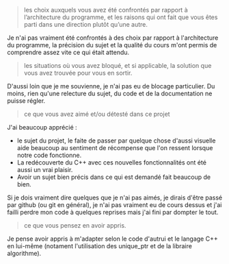 > les choix auxquels vous avez été confrontés par rapport à l’architecture du programme, et les raisons qui ont fait que vous êtes parti dans une direction plutôt qu’une autre.

Je n'ai pas vraiment été confrontés à des choix par rapport à l'architecture du programme, la précision du sujet et la qualité du cours m'ont permis de comprendre assez vite ce qui était attendu.

> les situations où vous avez bloqué, et si applicable, la solution que vous avez trouvée pour vous en sortir.

D'aussi loin que je me souvienne, je n'ai pas eu de blocage particulier. Du moins, rien qu'une relecture du sujet, du code et de la documentation ne puisse régler.

> ce que vous avez aimé et/ou détesté dans ce projet

J'ai beaucoup apprécié :
- le sujet du projet, le faite de passer par quelque chose d'aussi visuelle aide beaucoup au sentiment de récompense que l'on ressent lorsque notre code fonctionne.
- La redécouverte du C++ avec ces nouvelles fonctionnalités ont été aussi un vrai plaisir.
- Avoir un sujet bien précis dans ce qui est demandé fait beaucoup de bien.

Si je dois vraiment dire quelques que je n'ai pas aimés, je dirais d'être passé par github (ou git en général), je n'ai pas vraiment eu de cours dessus et j'ai failli perdre mon code à quelques reprises mais j'ai fini par dompter le tout.

> ce que vous pensez en avoir appris.

Je pense avoir appris à m'adapter selon le code d'autrui et le langage C++ en lui-même (notament l'utilisation des unique_ptr et de la libraire algorithme).
